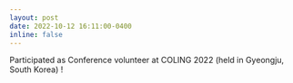 ```yaml
---
layout: post
date: 2022-10-12 16:11:00-0400
inline: false
---
```


Participated as Conference volunteer at COLING 2022 (held in Gyeongju, South Korea) !
